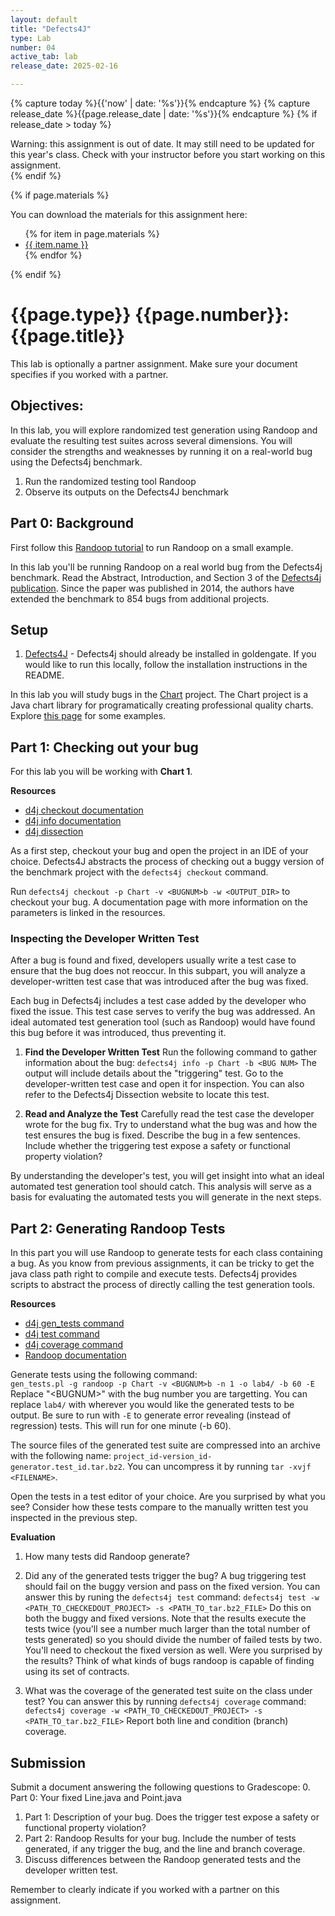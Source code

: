 ```yaml
---
layout: default
title: "Defects4J"
type: Lab
number: 04
active_tab: lab
release_date: 2025-02-16

---
```


<!-- Check whether the assignment is ready to release -->
{% capture today %}{{'now' | date: '%s'}}{% endcapture %}
{% capture release_date %}{{page.release_date | date: '%s'}}{% endcapture %}
{% if release_date > today %} 
<div class="alert alert-danger">
Warning: this assignment is out of date.  It may still need to be updated for this year's class.  Check with your instructor before you start working on this assignment.
</div>
{% endif %}
<!-- End of check whether the assignment is up to date -->


<!-- Check whether the assignment is up to date -->
<!--{% capture this_year %}{{'now' | date: '%Y'}}{% endcapture %}
{% capture due_year %}{{page.due_date | date: '%Y'}}{% endcapture %}
{% if this_year != due_year %} 
<div class="alert alert-danger">
Warning: this assignment is out of date.  It may still need to be updated for this year's class.  Check with your instructor before you start working on this assignment.
</div>
{% endif %}-->
<!-- End of check whether the assignment is up to date -->



{% if page.materials %}
<div class="alert alert-info">
You can download the materials for this assignment here:
<ul>
{% for item in page.materials %}
<li><a href="{{item.url}}">{{ item.name }}</a></li>
{% endfor %}
</ul>

</div>
{% endif %}



{{page.type}} {{page.number}}: {{page.title}}
=============================================================

This lab is optionally a partner assignment. Make sure your document specifies if you worked with a partner.

## Objectives:

In this lab, you will explore randomized test generation using Randoop and evaluate the resulting test suites across several dimensions. You will consider the strengths and weaknesses by running it on a real-world bug using the Defects4j benchmark.

1. Run the randomized testing tool Randoop 
2. Observe its outputs on the Defects4J benchmark

## Part 0: Background

First follow this [Randoop tutorial](https://elizabethdinella.github.io/blog-posts/randoop/) to run Randoop on a small example. 

In this lab you'll be running Randoop on a real world bug from the Defects4j benchmark. Read the Abstract, Introduction, and Section 3 of the [Defects4j publication](https://homes.cs.washington.edu/~mernst/pubs/bug-database-issta2014.pdf). Since the paper was published in 2014, the authors have extended the benchmark to 854 bugs from additional projects.

## Setup
1. [Defects4J](https://github.com/rjust/defects4j) - Defects4j should already be installed in goldengate. If you would like to run this locally, follow the installation instructions in the README. 

In this lab you will study bugs in the [Chart](https://www.jfree.org/jfreechart/) project. The Chart project is a Java chart library for programatically creating professional quality charts. Explore [this page](https://www.jfree.org/jfreechart/samples.html) for some examples.

## Part 1: Checking out your bug

For this lab you will be working with **Chart 1**.

**Resources**
- [d4j checkout documentation](http://defects4j.org/html_doc/d4j/d4j-checkout.html)
- [d4j info documentation](http://defects4j.org/html_doc/d4j/d4j-info.html)
- [d4j dissection](https://program-repair.org/defects4j-dissection/#!/)

As a first step, checkout your bug and open the project in an IDE of your choice. Defects4J abstracts the process of checking out a buggy version of the benchmark project with the `defects4j checkout` command. 

Run `defects4j checkout -p Chart -v <BUGNUM>b -w <OUTPUT_DIR>` to checkout your bug. A documentation page with more information on the parameters is linked in the resources.

### Inspecting the Developer Written Test

After a bug is found and fixed, developers usually write a test case to ensure that the bug does not reoccur. In this subpart, you will analyze a developer-written test case that was introduced after the bug was fixed. 

Each bug in Defects4j includes a test case added by the developer who fixed the issue. This test case serves to verify the bug was addressed. An ideal automated test generation tool (such as Randoop) would have found this bug before it was introduced, thus preventing it.

1. **Find the Developer Written Test**
Run the following command to gather information about the bug:
`defects4j info -p Chart -b <BUG NUM>`
The output will include details about the "triggering" test. Go to the developer-written test case and open it for inspection. You can also refer to the Defects4j Dissection website to locate this test. 


2. **Read and Analyze the Test**
    Carefully read the test case the developer wrote for the bug fix. Try to understand what the bug was and how the test ensures the bug is fixed. Describe the bug in a few sentences. Include whether the triggering test expose a safety or functional property violation?

By understanding the developer's test, you will get insight into what an ideal automated test generation tool should catch. This analysis will serve as a basis for evaluating the automated tests you will generate in the next steps.

## Part 2: Generating Randoop Tests
In this part you will use Randoop to generate tests for each class containing a bug. As you know from previous assignments, it can be tricky to get the java class path right to compile and execute tests. Defects4j provides scripts to abstract the process of directly calling the test generation tools. 

**Resources**
- [d4j gen_tests command](http://defects4j.org/html_doc/gen_tests.html)
- [d4j test command](http://defects4j.org/html_doc/d4j/d4j-test.html)
- [d4j coverage command](http://defects4j.org/html_doc/d4j/d4j-coverage.html)
- [Randoop documentation](https://randoop.github.io/randoop/)

Generate tests using the following command:  
`gen_tests.pl -g randoop -p Chart -v <BUGNUM>b -n 1 -o lab4/ -b 60 -E`
Replace "\<BUGNUM\>" with the bug number you are targetting. 
You can replace `lab4/` with wherever you would like the generated tests to be output. Be sure to run with `-E` to generate error revealing (instead of regression) tests. This will run for one minute (-b 60).

The source files of the generated test suite are compressed into an archive with the following name: `project_id-version_id-generator.test_id.tar.bz2`.  You can uncompress it by running `tar -xvjf <FILENAME>`.

Open the tests in a test editor of your choice. Are you surprised by what you see? Consider how these tests compare to the manually written test you inspected in the previous step. 

**Evaluation**
1. How many tests did Randoop generate? 
2. Did any of the generated tests trigger the bug? A bug triggering test should fail on the buggy version and pass on the fixed version. 
    You can answer this by runing the `defects4j test` command:
    `defects4j test -w <PATH_TO_CHECKEDOUT_PROJECT> -s <PATH_TO_tar.bz2_FILE>`
    Do this on both the buggy and fixed versions. Note that the results execute the tests twice (you'll see a number much larger than the total number of tests generated) so you should divide the number of failed tests by two. You'll need to checkout the fixed version as well. Were you surprised by the results? Think of what kinds of bugs randoop is capable of finding using its set of contracts.

3. What was the coverage of the generated test suite on the class under test? You can answer this by running `defects4j coverage` command:
`defects4j coverage -w <PATH_TO_CHECKEDOUT_PROJECT> -s <PATH_TO_tar.bz2_FILE>` Report both line and condition (branch) coverage.

## Submission
Submit a document answering the following questions to Gradescope:
0. Part 0: Your fixed Line.java and Point.java
1. Part 1: Description of your bug. Does the trigger test expose a safety or functional property violation?
2. Part 2: Randoop Results for your bug. Include the number of tests generated, if any trigger the bug, and the line and branch coverage.
3. Discuss differences between the Randoop generated tests and the developer written test. 

Remember to clearly indicate if you worked with a partner on this assignment. 
